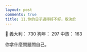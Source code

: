 ```yaml
---
layout: post
comments: true
title: 11.你的日子過得好不好，取決於
---
```


:open_hands: 義大利： 730 狗年： 297 中旅： 163


你拿什麼問題問自己。
